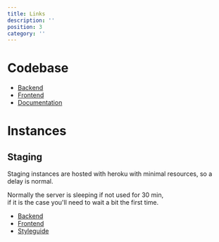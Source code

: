 ```yaml
---
title: Links
description: ''
position: 3
category: ''
---
```


# Codebase

 - [Backend](https://gitlab.com/seelo/pomodoro/backend)
 - [Frontend](https://gitlab.com/seelo/pomodoro/frontend)
 - [Documentation](https://gitlab.com/seelo/pomodoro/documentation)

# Instances
## Staging
Staging instances are hosted with heroku with minimal resources,
so a delay is normal. 

Normally the server is sleeping if not used for 30 min,  
if it is the case you'll need to wait a bit the first time.
 - [Backend](http://back-pomodoro.seelo.ch/login)
 - [Frontend](http://front-pomodoro.seelo.ch/)
 - [Styleguide](https://styleguide.pomodoro.seelo.ch/)

